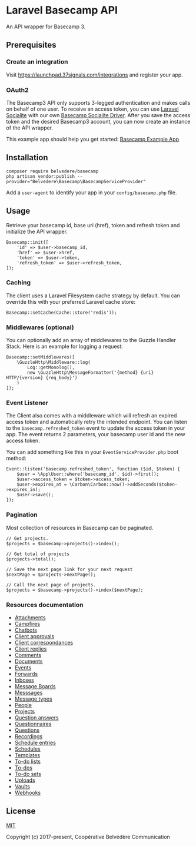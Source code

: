 # Laravel Basecamp API

An API wrapper for Basecamp 3.

## Prerequisites

### Create an integration

Visit https://launchpad.37signals.com/integrations and register your app.

### OAuth2

The Basecamp3 API only supports 3-legged authentication and makes calls on
behalf of one user. To receive an access token, you can use
[Laravel Socialite](https://github.com/laravel/socialite) with our own
[Basecamp Socialite Driver](https://github.com/coopbelvedere/basecamp-socialite-provider).
After you save the access token and the desired Basecamp3 account, you can now
create an instance of the API wrapper.

This example app should help you get started:
[Basecamp Example App](https://github.com/coopbelvedere/basecamp-example-app)

## Installation

```
composer require belvedere/basecamp
php artisan vendor:publish --provider="Belvedere\Basecamp\BasecampServiceProvider"
```

Add a `user-agent` to identify your app in your `config/basecamp.php` file.

## Usage

Retrieve your basecamp id, base uri (href), token and refresh token and
initialize the API wrapper.

```
Basecamp::init([
    'id' => $user->basecamp_id,
    'href' => $user->href,
    'token' => $user->token,
    'refresh_token' => $user->refresh_token,
]);
```

### Caching

The client uses a Laravel Filesystem cache strategy by default. You can
override this with your preferred Laravel cache store:

```
Basecamp::setCache(Cache::store('redis'));
```

### Middlewares (optional)

You can optionally add an array of middlewares to the Guzzle Handler Stack.
Here is an example for logging a request:

```
Basecamp::setMiddlewares([
    \GuzzleHttp\Middleware::log(
        Log::getMonolog(),
        new \GuzzleHttp\MessageFormatter('{method} {uri} HTTP/{version} {req_body}')
    )
]);
```

### Event Listener

The Client also comes with a middleware which will refresh an expired access
token and automatically retry the intended endpoint. You can listen to the
`basecamp.refreshed_token` event to update the access token in your app.
The event returns 2 parameters, your basecamp user id and the new access token.

You can add something like this in your `EventServiceProvider.php` boot method:

```
Event::listen('basecamp.refreshed_token', function ($id, $token) {
    $user = \App\User::where('basecamp_id', $id)->first();
    $user->access_token = $token->access_token;
    $user->expires_at = \Carbon\Carbon::now()->addSeconds($token->expires_in);
    $user->save();
});
```

### Pagination

Most collection of resources in Basecamp can be paginated.

```
// Get projects.
$projects = $basecamp->projects()->index();

// Get total of projects
$projects->total();

// Save the next page link for your next request
$nextPage = $projects->nextPage();

// Call the next page of projects.
$projects = $basecamp->projects()->index($nextPage);
```

### Resources documentation

- [Attachments](https://github.com/coopbelvedere/laravel-basecamp-api/blob/master/docs/attachments.md)
- [Campfires](https://github.com/coopbelvedere/laravel-basecamp-api/blob/master/docs/campfires.md)
- [Chatbots](https://github.com/coopbelvedere/laravel-basecamp-api/blob/master/docs/chatbots.md)
- [Client approvals](https://github.com/coopbelvedere/laravel-basecamp-api/blob/master/docs/client_approvals.md)
- [Client correspondances](https://github.com/coopbelvedere/laravel-basecamp-api/blob/master/docs/client_correspondences.md)
- [Client replies](https://github.com/coopbelvedere/laravel-basecamp-api/blob/master/docs/client_replies.md)
- [Comments](https://github.com/coopbelvedere/laravel-basecamp-api/blob/master/docs/comments.md)
- [Documents](https://github.com/coopbelvedere/laravel-basecamp-api/blob/master/docs/documents.md)
- [Events](https://github.com/coopbelvedere/laravel-basecamp-api/blob/master/docs/events.md)
- [Forwards](https://github.com/coopbelvedere/laravel-basecamp-api/blob/master/docs/forwards.md)
- [Inboxes](https://github.com/coopbelvedere/laravel-basecamp-api/blob/master/docs/inboxes.md)
- [Message Boards](https://github.com/coopbelvedere/laravel-basecamp-api/blob/master/docs/message_boards.md)
- [Messsages](https://github.com/coopbelvedere/laravel-basecamp-api/blob/master/docs/messages.md)
- [Message types](https://github.com/coopbelvedere/laravel-basecamp-api/blob/master/docs/message_types.md)
- [People](https://github.com/coopbelvedere/laravel-basecamp-api/blob/master/docs/people.md)
- [Projects](https://github.com/coopbelvedere/laravel-basecamp-api/blob/master/docs/projects.md)
- [Question answers](https://github.com/coopbelvedere/laravel-basecamp-api/blob/master/docs/question_answers.md)
- [Questionnaires](https://github.com/coopbelvedere/laravel-basecamp-api/blob/master/docs/questionnaires.md)
- [Questions](https://github.com/coopbelvedere/laravel-basecamp-api/blob/master/docs/questions.md)
- [Recordings](https://github.com/coopbelvedere/laravel-basecamp-api/blob/master/docs/recordings.md)
- [Schedule entries](https://github.com/coopbelvedere/laravel-basecamp-api/blob/master/docs/schedule_entries.md)
- [Schedules](https://github.com/coopbelvedere/laravel-basecamp-api/blob/master/docs/schedules.md)
- [Templates](https://github.com/coopbelvedere/laravel-basecamp-api/blob/master/docs/templates.md)
- [To-do lists](https://github.com/coopbelvedere/laravel-basecamp-api/blob/master/docs/todolists.md)
- [To-dos](https://github.com/coopbelvedere/laravel-basecamp-api/blob/master/docs/todos.md)
- [To-do sets](https://github.com/coopbelvedere/laravel-basecamp-api/blob/master/docs/todosets.md)
- [Uploads](https://github.com/coopbelvedere/laravel-basecamp-api/blob/master/docs/uploads.md)
- [Vaults](https://github.com/coopbelvedere/laravel-basecamp-api/blob/master/docs/vaults.md)
- [Webhooks](https://github.com/coopbelvedere/laravel-basecamp-api/blob/master/docs/webhooks.md)

## License

[MIT](https://github.com/coopbelvedere/laravel-basecamp-api/blob/master/LICENSE)

Copyright (c) 2017-present, Coopérative Belvédère Communication

